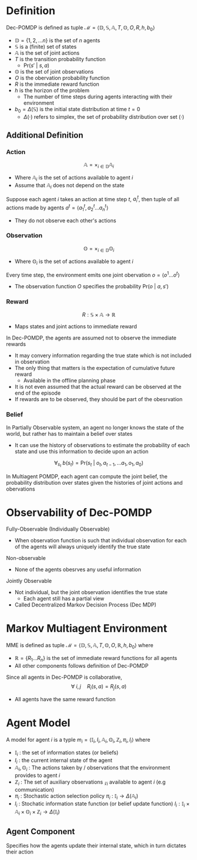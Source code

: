 # Definition
Dec-POMDP is defined as tuple $\mathcal{M}=\langle\mathbb{D}, \mathbb{S, A}, T, \mathbb{O}, O, R, h, b_{0}\rangle$
- $\mathbb{D}=\{ 1,2,\dots n \}$ is the set of $n$ agents
- $\mathbb{S}$ is a (finite) set of states
- $\mathbb{A}$ is the set of joint actions
- $T$ is the transition probability function
	- $\text{Pr}(s'\text{ | }s,a)$
- $\mathbb{O}$ is the set of joint observations
- $O$ is the obervation probability function
- $R$ is the immediate reward function
- $h$ is the horizon of the problem
	- The number of time steps during agents interacting with their environment
- $b_{0}=\Delta(\mathbb{S})$ is the initial state distribution at time $t=0$
	- $\Delta(\cdot)$ refers to simplex, the set of probability distribution over set $(\cdot)$

## Additional Definition
### Action
$$\mathbb{A}=\times_{i\in \mathbb{D}}\mathbb{A}_{i}$$
- Where $\mathbb{A}_{i}$ is the set of actions available to agent $i$
- Assume that $\mathbb{A}_{i}$ does not depend on the state

Suppose each agent $i$ takes an action at time step $t$, $a^{t}_{i}$, then tuple of all actions made by agents $a^{t}=\langle a^{t}_{1}, a^{t}_{2}\dots a^{t}_{n} \rangle$
- They do not observe each other's actions

### Observation
$$\mathbb{O}=\times_{i\in \mathbb{D}}\mathbb{O}_{i}$$
- Where $\mathbb{O}_{i}$ is the set of actions available to agent $i$

Every time step, the environment emits one joint obervation $o=\langle o^{1}\dots o^{t} \rangle$
- The observation function $O$ specifies the probability $\text{Pr}(o\text{ | }a,s')$

### Reward
$$R:\mathbb{S}\times \mathbb{A}\to\mathbb{R}$$
- Maps states and joint actions to immediate reward

In Dec-POMDP, the agents are assumed not to observe the immediate rewards
- It may convery information regarding the true state which is not included in observation
- The only thing that matters is the expectation of cumulative future reward
	- Available in the offline planning phase
- It is not even assumed that the actual reward can be observed at the end of the episode
- If rewards are to be observed, they should be part of the obesrvation

### Belief
In Partially Observable system, an agent no longer knows the state of the world, but rather has to maintain a belief over states
- It can use the history of observations to estimate the probability of each state and use this information to decide upon an action

$$\forall_{s_{t}} \text{ }b(s_{t})=\text{Pr}(s_{t}\text{ | }o_{t}, a_{t-1}, \dots a_{1}, o_{1}, a_{0})$$

In Multiagent POMDP, each agent can compute the joint belief, the probability distribution over states given the histories of joint actions and obervations

# Observability of Dec-POMDP
Fully-Observable (Individually Observable)
- When observation function is such that individual observation for each of the agents will always uniquely identify the true state

Non-observable
- None of the agents obesrves any useful information

Jointly Observable
- Not individual, but the joint observation identifies the true state
	- Each agent still has a partial view
- Called Decentralized Markov Decision Process (Dec MDP)

# Markov Multiagent Environment
MME is defined as tuple $\mathcal{M}=\langle\mathbb{D}, \mathbb{S, A}, T, \mathbb{O}, O, \mathbb{R}, h, b_{0}\rangle$ where
- $\mathbb{R}=\{ R_{1}\dots R_{n} \}$ is the set of immediate reward functions for all agents
- All other components follows definition of Dec-POMDP

Since all agents in Dec-POMDP is collaborative,
$$\forall \text{ }i,j\quad R_{i}(s,a)=R_{j}(s,a)$$
- All agents have the same reward function

# Agent Model
A model for agent $i$ is a typle $m_{i}=\langle \mathbb{I}_{i}, I_{i}, \mathbb{A}_{i}, \mathbb{O}_{i}, \mathbb{Z}_{i}, \pi_{i}, l_{i} \rangle$ where
- $\mathbb{I}_{i}$ : the set of information states (or beliefs)
- $I_{i}$ : the current internal state of the agent
- $\mathbb{A}_{i}, \mathbb{O}_{i}$ : The actions taken by / observations that the environment provides to agent $i$
- $\mathbb{Z}_{i}$ : The set of auxiliary observations $\mathscr{z}_{i}$ available to agent $i$ (e.g communication)
- $\pi_{i}$ : Stochastic action selection policy $\pi_{i}$ : $\mathbb{I}_{i}\to\Delta(\mathbb{A}_{i})$
- $l_{i}$ : Stochatic information state function (or belief update function) $l_{i} : \mathbb{I}_{i}\times \mathbb{A}_{i}\times \mathbb{O}_{i}\times \mathbb{Z}_{i}\to\Delta(\mathbb{I}_{i})$

## Agent Component
Specifies how the agents update their internal state, which in turn dictates their action
